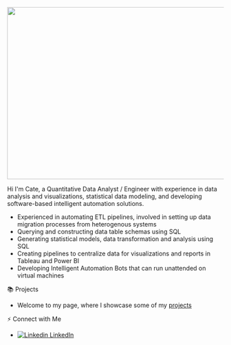 
<img src="https://github.com/cateallen/cateallen/assets/137816906/4ec00a67-5053-42dc-a075-030a50f7fccb" width="1100" height="400">



Hi I'm Cate, a Quantitative Data Analyst / Engineer with experience in data analysis and visualizations, 
statistical data modeling, and developing software-based intelligent automation solutions.


+ Experienced in automating ETL pipelines, involved in setting up data migration processes from heterogenous systems
+ Querying and constructing data table schemas using SQL
+ Generating statistical models, data transformation and analysis using SQL
+ Creating pipelines to centralize data for visualizations and reports in Tableau and Power BI
+ Developing Intelligent Automation Bots that can run unattended on virtual machines


📚 Projects
+ Welcome to my page, where I showcase some of my [projects](https://github.com/cateallen/cateallen/projects?query=is%3Aopen)



⚡ Connect with Me
+ [![Linkedin](https://i.stack.imgur.com/gVE0j.png) LinkedIn](https://www.linkedin.com/in/cate-m-allen/)

